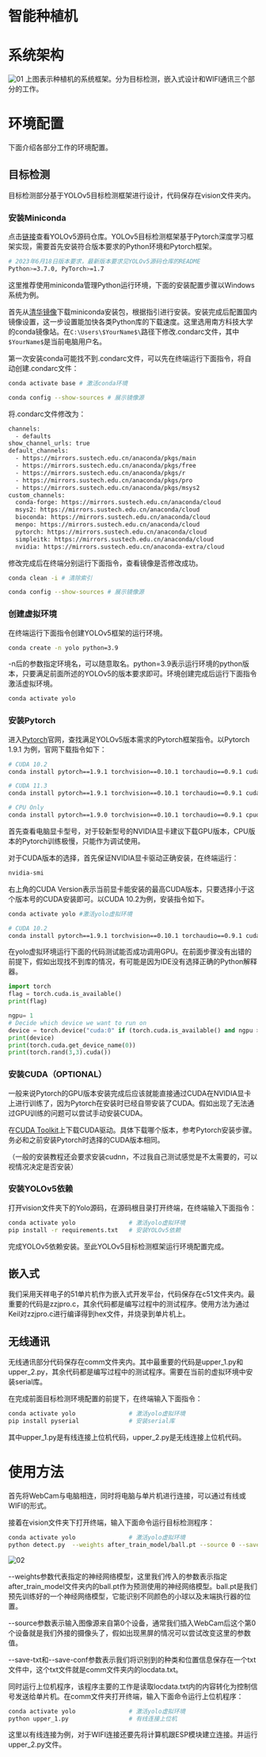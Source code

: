 # 智能种植机
# 系统架构
![01](./figure/01.png)
上图表示种植机的系统框架。分为目标检测，嵌入式设计和WIFI通讯三个部分的工作。

# 环境配置
下面介绍各部分工作的环境配置。

## 目标检测
目标检测部分基于YOLOv5目标检测框架进行设计，代码保存在vision文件夹内。
### 安装Miniconda

点击[链接](https://github.com/ultralytics/yolov5)查看YOLOv5源码仓库。YOLOv5目标检测框架基于Pytorch深度学习框架实现，需要首先安装符合版本要求的Python环境和Pytorch框架。

```bash
# 2023年6月18日版本要求，最新版本要求见YOLOv5源码仓库的README
Python>=3.7.0, PyTorch>=1.7
```
这里推荐使用miniconda管理Python运行环境，下面的安装配置步骤以Windows系统为例。

首先从[清华镜像](https://mirrors.tuna.tsinghua.edu.cn/anaconda/miniconda/)下载miniconda安装包，根据指引进行安装。安装完成后配置国内镜像设置，这一步设置能加快各类Python库的下载速度。这里选用南方科技大学的conda镜像站。在`C:\Users\$YourName$\`路径下修改.condarc文件，其中`$YourName$`是当前电脑用户名。

第一次安装conda可能找不到.condarc文件，可以先在终端运行下面指令，将自动创建.condarc文件：
```bash
conda activate base # 激活conda环境

conda config --show-sources # 展示镜像源
```


将.condarc文件修改为：
```bash
channels:
  - defaults
show_channel_urls: true
default_channels:
  - https://mirrors.sustech.edu.cn/anaconda/pkgs/main
  - https://mirrors.sustech.edu.cn/anaconda/pkgs/free
  - https://mirrors.sustech.edu.cn/anaconda/pkgs/r
  - https://mirrors.sustech.edu.cn/anaconda/pkgs/pro
  - https://mirrors.sustech.edu.cn/anaconda/pkgs/msys2
custom_channels:
  conda-forge: https://mirrors.sustech.edu.cn/anaconda/cloud
  msys2: https://mirrors.sustech.edu.cn/anaconda/cloud
  bioconda: https://mirrors.sustech.edu.cn/anaconda/cloud
  menpo: https://mirrors.sustech.edu.cn/anaconda/cloud
  pytorch: https://mirrors.sustech.edu.cn/anaconda/cloud
  simpleitk: https://mirrors.sustech.edu.cn/anaconda/cloud
  nvidia: https://mirrors.sustech.edu.cn/anaconda-extra/cloud
```

修改完成后在终端分别运行下面指令，查看镜像是否修改成功。
```bash
conda clean -i # 清除索引

conda config --show-sources # 展示镜像源
```

### 创建虚拟环境
在终端运行下面指令创建YOLOv5框架的运行环境。
```bash
conda create -n yolo python=3.9
```

-n后的参数指定环境名，可以随意取名。python=3.9表示运行环境的python版本，只要满足前面所述的YOLOv5的版本要求即可。环境创建完成后运行下面指令激活虚拟环境。
```bash
conda activate yolo
```

### 安装Pytorch
进入[Pytorch](https://pytorch.org/get-started/previous-versions/)官网，查找满足YOLOv5版本需求的Pytorch框架指令。以Pytorch 1.9.1 为例，官网下载指令如下：
```bash
# CUDA 10.2
conda install pytorch==1.9.1 torchvision==0.10.1 torchaudio==0.9.1 cudatoolkit=10.2 -c pytorch

# CUDA 11.3
conda install pytorch==1.9.1 torchvision==0.10.1 torchaudio==0.9.1 cudatoolkit=11.3 -c pytorch -c conda-forge

# CPU Only
conda install pytorch==1.9.0 torchvision==0.10.1 torchaudio==0.9.1 cpuonly -c pytorch
```

首先查看电脑显卡型号，对于较新型号的NVIDIA显卡建议下载GPU版本，CPU版本的Pytorch训练极慢，只能作为调试使用。

对于CUDA版本的选择，首先保证NVIDIA显卡驱动正确安装，在终端运行：
```bash
nvidia-smi
```
右上角的CUDA Version表示当前显卡能安装的最高CUDA版本，只要选择小于这个版本号的CUDA安装即可。以CUDA 10.2为例，安装指令如下。
```bash
conda activate yolo #激活yolo虚拟环境

# CUDA 10.2
conda install pytorch==1.9.1 torchvision==0.10.1 torchaudio==0.9.1 cudatoolkit=10.2 -c pytorch
```

在yolo虚拟环境运行下面的代码测试能否成功调用GPU。在前面步骤没有出错的前提下，假如出现找不到库的情况，有可能是因为IDE没有选择正确的Python解释器。

```python
import torch
flag = torch.cuda.is_available()
print(flag)

ngpu= 1
# Decide which device we want to run on
device = torch.device("cuda:0" if (torch.cuda.is_available() and ngpu > 0) else "cpu")
print(device)
print(torch.cuda.get_device_name(0))
print(torch.rand(3,3).cuda()) 
```

### 安装CUDA（OPTIONAL）
一般来说Pytorch的GPU版本安装完成后应该就能直接通过CUDA在NVIDIA显卡上进行训练了，因为Pytorch在安装时已经自带安装了CUDA。假如出现了无法通过GPU训练的问题可以尝试手动安装CUDA。

在[CUDA Toolkit](https://developer.nvidia.com/cuda-toolkit-archive)上下载CUDA驱动。具体下载哪个版本，参考Pytorch安装步骤。务必和之前安装Pytorch时选择的CUDA版本相同。

（一般的安装教程还会要求安装cudnn，不过我自己测试感觉是不太需要的，可以视情况决定是否安装）

### 安装YOLOv5依赖
打开vision文件夹下的Yolo源码，在源码根目录打开终端，在终端输入下面指令：
```bash
conda activate yolo               # 激活yolo虚拟环境
pip install -r requirements.txt   # 安装YOLOv5依赖
```

完成YOLOv5依赖安装。至此YOLOv5目标检测框架运行环境配置完成。

## 嵌入式
我们采用天祥电子的51单片机作为嵌入式开发平台，代码保存在c51文件夹内。最重要的代码是zzjpro.c，其余代码都是编写过程中的测试程序。使用方法为通过Keil对zzjpro.c进行编译得到hex文件，并烧录到单片机上。

## 无线通讯
无线通讯部分代码保存在comm文件夹内。其中最重要的代码是upper_1.py和upper_2.py，其余代码都是编写过程中的测试程序。需要在当前的虚拟环境中安装serial库。

在完成前面目标检测环境配置的前提下，在终端输入下面指令：
```bash
conda activate yolo               # 激活yolo虚拟环境
pip install pyserial              # 安装serial库
```
其中upper_1.py是有线连接上位机代码，upper_2.py是无线连接上位机代码。

# 使用方法
首先将WebCam与电脑相连，同时将电脑与单片机进行连接，可以通过有线或WIFI的形式。

接着在vision文件夹下打开终端，输入下面命令运行目标检测程序：
```bash
conda activate yolo               # 激活yolo虚拟环境
python detect.py  --weights after_train_model/ball.pt --source 0 --save-txt --save-conf
```

![02](./figure/02.jpg)

--weights参数代表指定的神经网络模型，这里我们传入的参数表示指定after_train_model文件夹内的ball.pt作为预测使用的神经网络模型。ball.pt是我们预先训练好的一个神经网络模型，它能识别不同颜色的小球以及末端执行器的位置。

--source参数表示输入图像源来自第0个设备，通常我们插入WebCam后这个第0个设备就是我们外接的摄像头了，假如出现黑屏的情况可以尝试改变这里的参数值。

--save-txt和--save-conf参数表示我们将识别到的种类和位置信息保存在一个txt文件中，这个txt文件就是comm文件夹内的locdata.txt。

同时运行上位机程序，该程序主要的工作是读取locdata.txt内的内容转化为控制信号发送给单片机。在comm文件夹打开终端，输入下面命令运行上位机程序：
```bash
conda activate yolo               # 激活yolo虚拟环境
python upper_1.py                 # 有线连接上位机
```

这里以有线连接为例，对于WIFI连接还要先将计算机跟ESP模块建立连接。并运行upper_2.py文件。




